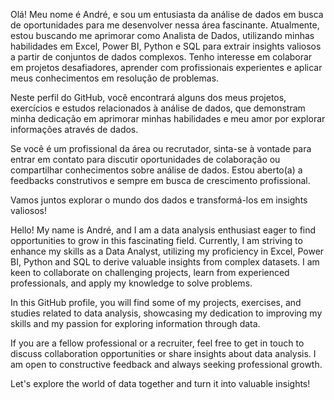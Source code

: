 Olá! Meu nome é André, e sou um entusiasta da análise de dados em busca de oportunidades para me desenvolver nessa área fascinante. Atualmente, estou buscando me aprimorar como Analista de Dados, utilizando minhas habilidades em Excel, Power BI, Python e SQL para extrair insights valiosos a partir de conjuntos de dados complexos. Tenho interesse em colaborar em projetos desafiadores, aprender com profissionais experientes e aplicar meus conhecimentos em resolução de problemas.

Neste perfil do GitHub, você encontrará alguns dos meus projetos, exercícios e estudos relacionados à análise de dados, que demonstram minha dedicação em aprimorar minhas habilidades e meu amor por explorar informações através de dados.

Se você é um profissional da área ou recrutador, sinta-se à vontade para entrar em contato para discutir oportunidades de colaboração ou compartilhar conhecimentos sobre análise de dados. Estou aberto(a) a feedbacks construtivos e sempre em busca de crescimento profissional.

Vamos juntos explorar o mundo dos dados e transformá-los em insights valiosos!

Hello! My name is André, and I am a data analysis enthusiast eager to find opportunities to grow in this fascinating field. Currently, I am striving to enhance my skills as a Data Analyst, utilizing my proficiency in Excel, Power BI, Python and SQL to derive valuable insights from complex datasets. I am keen to collaborate on challenging projects, learn from experienced professionals, and apply my knowledge to solve problems.

In this GitHub profile, you will find some of my projects, exercises, and studies related to data analysis, showcasing my dedication to improving my skills and my passion for exploring information through data.

If you are a fellow professional or a recruiter, feel free to get in touch to discuss collaboration opportunities or share insights about data analysis. I am open to constructive feedback and always seeking professional growth.

Let's explore the world of data together and turn it into valuable insights!
